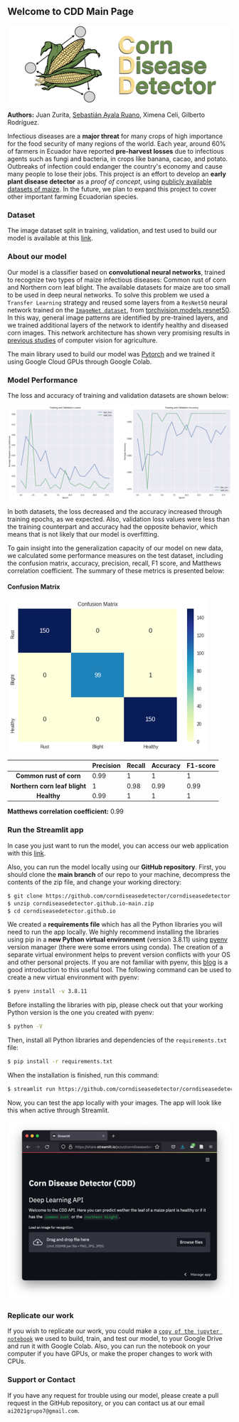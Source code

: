 ## Welcome to CDD Main Page

![CDD](./img/img.001.png)

**Authors:** Juan Zurita, [Sebastián Ayala Ruano](https://sayalaruano.github.io/), Ximena Celi, Gilberto Rodríguez.   

Infectious diseases are a **major threat** for many crops of high importance for the food security of many regions of the world. Each year, around 60% of farmers in Ecuador have reported **pre-harvest losses** due to infectious agents such as fungi and bacteria, in crops like banana, cacao, and potato. Outbreaks of infection could endanger the country's economy and cause many people to lose their jobs. This project is an effort to develop an **early plant disease detector** as a *proof of concept*, using [publicly available datasets of maize](https://data.mendeley.com/datasets/tywbtsjrjv/1). In the future, we plan to expand this project to cover other important farming Ecuadorian species. 

### Dataset 

The image dataset split in training, validation, and test used to build our model is available at this [link](https://drive.google.com/drive/folders/1xxGh6VnyTCLn9YTyA16t5BrlmdhEKoDG?usp=sharing). 

### About our model

Our model is a classifier based on **convolutional neural networks**, trained to recognize two types of maize infectious diseases: Common rust of corn and Northern corn leaf blight. The available datasets for maize are too small to be used in deep neural networks. To solve this problem we used a `Transfer Learning` strategy and reused some layers from a `ResNet50` neural network trained on the [`ImageNet dataset`](https://www.image-net.org/), from [torchvision.models.resnet50](https://pytorch.org/vision/stable/_modules/torchvision/models/resnet.html). In this way, general image patterns are identified by pre-trained layers, and we trained additional layers of the network to identify healthy and diseased corn images. This network architecture has shown very promising results in [previous studies](https://plantmethods.biomedcentral.com/articles/10.1186/s13007-019-0475-z) of computer vision for agriculture. 

The main library used to build our model was [Pytorch](https://pytorch.org/) and we trained it using Google Cloud GPUs through Google Colab.  

### Model Performance

The loss and accuracy of training and validation datasets are shown below:

![Loss_accuracy](./img/loss_accuracy.png)

In both datasets, the loss decreased and the accuracy increased through training epochs, as we expected. Also, validation loss values were less than the training counterpart and accuracy had the opposite behavior, which means that is not likely that our model is overfitting. 

To gain insight into the generalization capacity of our model on new data, we calculated some performance measures on the test dataset, including the confusion matrix, accuracy, precision, recall, F1 score, and Matthews correlation coefficient. The summary of these metrics is presented below: 

#### Confusion Matrix

![Confusion_matrix](./img/confusion_matrix.png)


|   |Precision|Recall|Accuracy|F1-score|
|:-:|---|---|---|---|
|**Common rust of corn**|0.99|1|1|1|
|**Northern corn leaf blight**|1|0.98|0.99|0.99|
|**Healthy**|0.99|1|1|1|


**Matthews correlation coefficient:** 0.99

### Run the Streamlit app
In case you just want to run the model, you can access our web application with this [link](https://share.streamlit.io/jezur/corndiseasedetector.github.io/main/webapp.py). 

Also, you can run the model locally using our **GitHub repository**. First, you should clone the **main branch** of our repo to your machine, decompress the contents of the zip file, and change your working directory:

```bash
$ git clone https://github.com/corndiseasedetector/corndiseasedetector.github.io
$ unzip corndiseasedetector.github.io-main.zip
$ cd corndiseasedetector.github.io
```

We created a **requirements file** which has all the Python libraries you will need to run the app locally. We highly recommend installing the libraries using pip in a **new Python virtual environment** (version 3.8.11) using [pyenv](https://github.com/pyenv/pyenv) version manager (there were some errors using conda). The creation of a separate virtual environment helps to prevent version conflicts with your OS and other personal projects. If you are not familiar with pyenv, this [blog](https://realpython.com/intro-to-pyenv/) is a good introduction to this useful tool. The following command can be used to create a new virtual environment with pyenv: 

```bash
$ pyenv install -v 3.8.11
```

Before installing the libraries with pip, please check out that your working Python version is the one you created with pyenv: 

```bash
$ python -V
```

Then, install all Python libraries and dependencies of the `requirements.txt` file: 

```bash
$ pip install -r requirements.txt
```

When the installation is finished, run this command: 

```bash
$ streamlit run https://github.com/corndiseasedetector/corndiseasedetector.github.io/blob/main/webapp.py
```

Now, you can test the app locally with your images. The app will look like this when active through Streamlit.

![CDD](./img/strlt.png)


### Replicate our work

If you wish to replicate our work, you could make a [`copy of the jupyter notebook`](https://drive.google.com/file/d/1IJNLBUoJIQpNhsha8eOib3POjOzjsd1M/view?usp=sharing) we used to build, train, and test our model, to your Google Drive and run it with Google Colab. Also, you can run the notebook on your computer if you have GPUs, or make the proper changes to work with CPUs. 

### Support or Contact

If you have any request for trouble using our model, please create a pull request in the GitHub repository, or you can contact us at our email `ai2021grupo7@gmail.com`.
